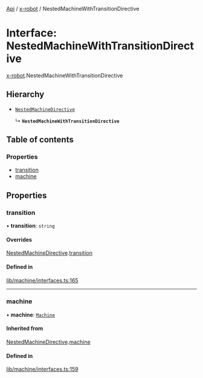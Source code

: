 [Api](../README.md) / [x-robot](../modules/x_robot.md) / NestedMachineWithTransitionDirective

# Interface: NestedMachineWithTransitionDirective

[x-robot](../modules/x_robot.md).NestedMachineWithTransitionDirective

## Hierarchy

- [`NestedMachineDirective`](x_robot.NestedMachineDirective.md)

  ↳ **`NestedMachineWithTransitionDirective`**

## Table of contents

### Properties

- [transition](x_robot.NestedMachineWithTransitionDirective.md#transition)
- [machine](x_robot.NestedMachineWithTransitionDirective.md#machine)

## Properties

### transition

• **transition**: `string`

#### Overrides

[NestedMachineDirective](x_robot.NestedMachineDirective.md).[transition](x_robot.NestedMachineDirective.md#transition)

#### Defined in

[lib/machine/interfaces.ts:165](https://github.com/Masquerade-Circus/x-robot/blob/5edbfcd/lib/machine/interfaces.ts#L165)

___

### machine

• **machine**: [`Machine`](x_robot.Machine.md)

#### Inherited from

[NestedMachineDirective](x_robot.NestedMachineDirective.md).[machine](x_robot.NestedMachineDirective.md#machine)

#### Defined in

[lib/machine/interfaces.ts:159](https://github.com/Masquerade-Circus/x-robot/blob/5edbfcd/lib/machine/interfaces.ts#L159)
